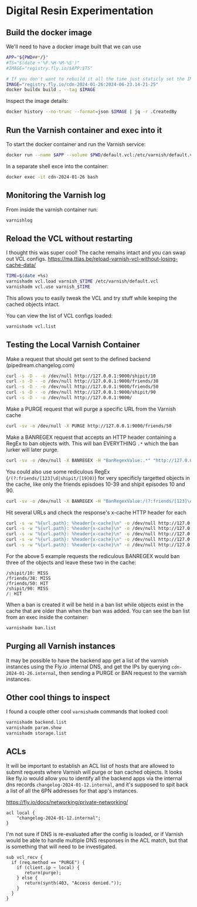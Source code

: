 # Digital Resin Experimentation

## Build the docker image

We'll need to have a docker image built that we can use

```bash
APP="${PWD##*/}"
#TS="$(date +'%F.%H-%M-%S')"
#IMAGE="registry.fly.io/$APP:$TS"

# If you don't want to rebuild it all the time just staticly set the IMAGE variable
IMAGE="registry.fly.io/cdn-2024-01-26:2024-06-23.14-21-25"
docker buildx build . --tag $IMAGE
```

Inspect the image details:
```bash
docker history --no-trunc --format=json $IMAGE | jq -r .CreatedBy
```

## Run the Varnish container and exec into it

To start the docker container and run the Varnish service:
```bash
docker run --name $APP --volume $PWD/default.vcl:/etc/varnish/default.vcl --rm -itp 9000:9000 $IMAGE
```

In a separate shell exce into the container:
```bash
docker exec -it cdn-2024-01-26 bash
```

## Monitoring the Varnish log

From inside the varnish container run:
```bash
varnishlog
```

## Reload the VCL without restarting

I thought this was super cool! The cache remains intact and you can swap out VCL configs.
https://ma.ttias.be/reload-varnish-vcl-without-losing-cache-data/

```bash
TIME=$(date +%s)
varnishadm vcl.load varnish_$TIME /etc/varnish/default.vcl
varnishadm vcl.use varnish_$TIME
```

This allows you to easily tweak the VCL and try stuff while keeping the cached objects intact.

You can view the list of VCL configs loaded:
```bash
varnishadm vcl.list
```

## Testing the Local Varnish Container

Make a request that should get sent to the defined backend (pipedream.changelog.com)
```bash
curl -s -D - -o /dev/null http://127.0.0.1:9000/shipit/10
curl -s -D - -o /dev/null http://127.0.0.1:9000/friends/38
curl -s -D - -o /dev/null http://127.0.0.1:9000/friends/50
curl -s -D - -o /dev/null http://127.0.0.1:9000/shipit/90
curl -s -D - -o /dev/null http://127.0.0.1:9000/
```

Make a PURGE request that will purge a specific URL from the Varnish cache
```bash
curl -sv -o /dev/null -X PURGE http://127.0.0.1:9000/friends/50
```

Make a BANREGEX request that accepts an HTTP header containing a RegEx to ban objects with. This will ban EVERYTHING `.*` which the ban lurker will later purge.
```bash
curl -sv -o /dev/null -X BANREGEX -H "BanRegexValue:.*" "http://127.0.0.1:9000/"
```

You could also use some rediculous RegEx (`/(?:friends/[123]\d|shipit/[19]0)`) for very specificly targetted objects in the cache, like only the friends episdoes 10-39 and shipit episodes 10 and 90.
```bash
curl -sv -o /dev/null -X BANREGEX -H "BanRegexValue:/(?:friends/[123]\d|shipit/[19]0)" "http://127.0.0.1:9000/"
```

Hit several URLs and check the response's x-cache HTTP header for each
```bash
curl -s -w "%{url.path}: %header{x-cache}\n" -o /dev/null http://127.0.0.1:9000/shipit/10
curl -s -w "%{url.path}: %header{x-cache}\n" -o /dev/null http://127.0.0.1:9000/friends/38
curl -s -w "%{url.path}: %header{x-cache}\n" -o /dev/null http://127.0.0.1:9000/friends/50
curl -s -w "%{url.path}: %header{x-cache}\n" -o /dev/null http://127.0.0.1:9000/shipit/90
curl -s -w "%{url.path}: %header{x-cache}\n" -o /dev/null http://127.0.0.1:9000/
```

For the above 5 example requests the rediculous BANREGEX would ban three of the objects and leave these two in the cache:
```
/shipit/10: MISS
/friends/38: MISS
/friends/50: HIT
/shipit/90: MISS
/: HIT
```

When a ban is created it will be held in a ban list while objects exist in the cache that are older than when the ban was added. You can see the ban list from an exec inside the container:
```bash
varnishadm ban.list
```

## Purging all Varnish instances

It may be possible to have the backend app get a list of the varnish instances using the Fly.io .internal DNS, and get the IPs by querying `cdn-2024-01-26.internal`, then sending a PURGE or BAN request to the varnish instances.

## Other cool things to inspect

I found a couple other cool `varnishadm` commands that looked cool:
```bash
varnishadm backend.list
varnishadm param.show
varnishadm storage.list
```

## ACLs

It will be important to establish an ACL list of hosts that are allowed to submit requests where Varnish will purge or ban cached objects. It looks like fly.io would allow you to identify all the backend apps via the internal dns records `changelog-2024-01-12.internal`, and it's supposed to spit back a list of all the 6PN addresses for that app's instances.

https://fly.io/docs/networking/private-networking/

```vcl
acl local {
    "changelog-2024-01-12.internal";
}
```

I'm not sure if DNS is re-evaluated after the config is loaded, or if Varnish would be able to handle multiple DNS responses in the ACL match, but that is something that will need to be investigated.

```vcl
sub vcl_recv {
  if (req.method == "PURGE") {
    if (client.ip ~ local) {
       return(purge);
    } else {
       return(synth(403, "Access denied."));
    }
  }
}
```
